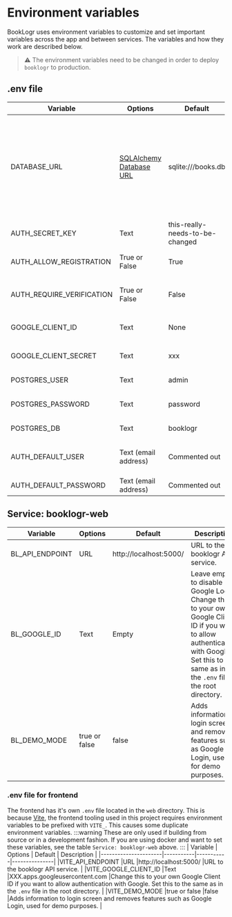 # Environment variables
BookLogr uses environment variables to customize and set important variables across the app and between services. The variables and how they work are described below.

> ⚠️ The environment variables need to be changed in order to deploy `booklogr` to production.

## .env file
| Variable   | Options   | Default   | Description   |
|------------|-----------|-----------|---------------|
|DATABASE_URL|[SQLAlchemy Database URL](https://docs.sqlalchemy.org/en/20/core/engines.html)|sqlite:///books.db |Used by the API server and points to where the database is hosted. Use either SQLite or PostgreSQL. For PostgreSQL use `postgresql://admin:password@booklogr-db/booklogr` and use the env variables `POSTGRES_USER`, `POSTGRES_PASSWORD` and `POSTGRES_DB` and set them accordingly. **Note**: for PostgreSQL, when using docker it is important that the host part uses the same name as the database container. |
|AUTH_SECRET_KEY   |Text       |this-really-needs-to-be-changed |The secret key for authentication. **Change this to something completely random when deploying to production**|
|AUTH_ALLOW_REGISTRATION |True or False |True       |Allows non-authenticated users to sign up for an account. Set to `False` to not allow sign ups. |
|AUTH_REQUIRE_VERIFICATION |True or False     |False       |When registration is allowed, also require the user to verify their email adress. Set to `False` to not require verification. |
|GOOGLE_CLIENT_ID |Text     |None |Change this to your own Google Client ID if you want to allow authentication with Google |
|GOOGLE_CLIENT_SECRET |Text     |xxx       |Change this to your own Google Client Secret if you want to allow authentication with Google |
|POSTGRES_USER |Text     |admin       |The user to authenticate against the database with if using PostgreSQL |
|POSTGRES_PASSWORD |Text     |password       |The password for the user to authenticate against the database if using PostgreSQL.  |
|POSTGRES_DB |Text     |booklogr       |The name of the database if using PostgreSQL.|
|AUTH_DEFAULT_USER | Text (email address) | Commented out | Uncomment and type in an email adress if you want to create a specific user on startup. Example use case is the demo instance. |
|AUTH_DEFAULT_PASSWORD | Text (email address) | Commented out | Password for the user set with AUTH_DEFAULT_USER |

## Service: booklogr-web
| Variable             | Options   | Default   | Description   |
|----------------------|-----------|-----------|---------------|
|BL_API_ENDPOINT     |URL           |http://localhost:5000/  |URL to the booklogr API service.               |
|BL_GOOGLE_ID |Text           |Empty           |Leave empty to disable Google Login. Change this to your own Google Client ID if you want to allow authentication with Google. Set this to the same as in the `.env` file in the root directory.               |
|BL_DEMO_MODE |true or false |false |Adds information to login screen and removes features such as Google Login, used for demo purposes. |

### .env file for frontend
The frontend has it's own `.env` file located in the `web` directory. This is because [Vite](https://vitejs.dev/), the frontend tooling used in this project requires environment variables to be prefixed with `VITE_`. This causes some duplicate environment variables.
:::warning
These are only used if building from source or in a development fashion. If you are using docker and want to set these variables, see the table `Service: booklogr-web` above.
:::
| Variable             | Options   | Default   | Description   |
|----------------------|-----------|-----------|---------------|
|VITE_API_ENDPOINT     |URL           |http://localhost:5000/  |URL to the booklogr API service.               |
|VITE_GOOGLE_CLIENT_ID |Text           |XXX.apps.googleusercontent.com           |Change this to your own Google Client ID if you want to allow authentication with Google. Set this to the same as in the `.env` file in the root directory.               |
|VITE_DEMO_MODE |true or false |false |Adds information to login screen and removes features such as Google Login, used for demo purposes. |


